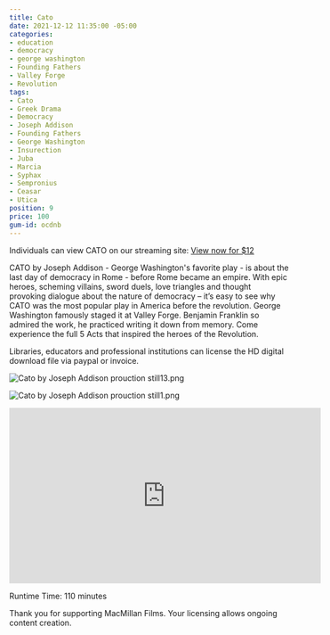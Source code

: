 ```yaml
---
title: Cato
date: 2021-12-12 11:35:00 -05:00
categories:
- education
- democracy
- george washington
- Founding Fathers
- Valley Forge
- Revolution
tags:
- Cato
- Greek Drama
- Democracy
- Joseph Addison
- Founding Fathers
- George Washington
- Insurection
- Juba
- Marcia
- Syphax
- Sempronius
- Ceasar
- Utica
position: 9
price: 100
gum-id: ocdnb
---
```


Individuals can view CATO on our streaming site:<script src="https://gumroad.com/js/gumroad.js"></script>
<a class="gumroad-button" href="https://macmillanfilms.gumroad.com/l/ocdnb">View now for $12</a>

CATO by Joseph Addison - George Washington's favorite play - is about the last day of democracy in Rome - before Rome became an empire. With epic heroes, scheming villains, sword duels, love triangles and thought provoking dialogue about the nature of democracy – it’s easy to see why CATO was the most popular play in America before the revolution. George Washington famously staged it at Valley Forge. Benjamin Franklin so admired the work, he practiced writing it down from memory. Come experience the full 5 Acts that inspired the heroes of the Revolution.

Libraries, educators and professional institutions can license the HD digital download file via paypal or invoice.

![Cato by Joseph Addison prouction still13.png](/uploads/Cato%20by%20Joseph%20Addison%20prouction%20still13.png)

![Cato by Joseph Addison prouction still1.png](/uploads/Cato%20by%20Joseph%20Addison%20prouction%20still1.png)

<iframe class="yt" width="560" height="315" src="https://www.youtube.com/embed/H7nBnDidBag?rel=0" title="YouTube video player" frameborder="0" allow="accelerometer; autoplay; clipboard-write; encrypted-media; gyroscope; picture-in-picture" allowfullscreen></iframe>

Runtime Time: 110 minutes

Thank you for supporting MacMillan Films. Your licensing allows ongoing content creation.
